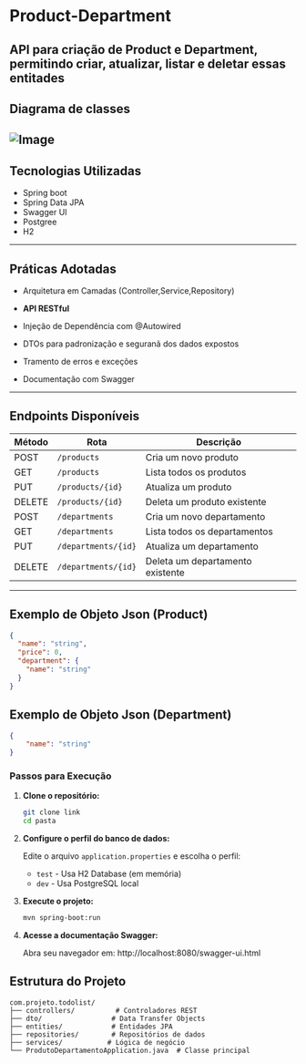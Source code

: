 # Product-Department
API para criação de Product e Department, permitindo criar, atualizar, listar e deletar essas entitades
--- 
## Diagrama de classes
![Image](https://github.com/user-attachments/assets/7dba5bfb-003a-4ad7-9a61-a016e51be0b8)
---
## Tecnologias Utilizadas
- Spring boot
- Spring Data JPA
- Swagger UI
- Postgree
- H2
--- 

## Práticas Adotadas

- Arquitetura em Camadas (Controller,Service,Repository)

- **API RESTful**
- Injeção de Dependência com @Autowired
- DTOs para padronização e seguranã dos dados expostos
- Tramento de erros e exceções
- Documentação com Swagger

--- 

##  Endpoints Disponíveis

| Método | Rota                | Descrição                       |
|--------|---------------------|---------------------------------|
| POST   | `/products`         | Cria um novo produto            |
| GET    | `/products`         | Lista todos os produtos         |
| PUT    | `/products/{id}`    | Atualiza um produto             |
| DELETE | `/products/{id}`    | Deleta um produto existente     |
| POST   | `/departments`      | Cria um novo departamento       |
| GET    | `/departments`      | Lista todos os departamentos    |
| PUT    | `/departments/{id}` | Atualiza um departamento        |
| DELETE | `/departments/{id}` | Deleta um departamento existente|

--- 
## Exemplo de Objeto Json (Product)

```json
{
  "name": "string",
  "price": 0,
  "department": {
    "name": "string"
  }
}
```
## Exemplo de Objeto Json (Department)

```json
{
    "name": "string"
}
```

### Passos para Execução

1. **Clone o repositório:**
   ```bash
   git clone link
   cd pasta
   ```

2. **Configure o perfil do banco de dados:**
   
   Edite o arquivo `application.properties` e escolha o perfil:
   - `test` - Usa H2 Database (em memória)
   - `dev` - Usa PostgreSQL local

3. **Execute o projeto:**
   ```bash
   mvn spring-boot:run
   ```

4. **Acesse a documentação Swagger:**
   
   Abra seu navegador em: http://localhost:8080/swagger-ui.html

##  Estrutura do Projeto

```
com.projeto.todolist/
├── controllers/          # Controladores REST
├── dto/                 # Data Transfer Objects
├── entities/            # Entidades JPA
├── repositories/        # Repositórios de dados
├── services/           # Lógica de negócio
└── ProdutoDepartamentoApplication.java  # Classe principal
```
